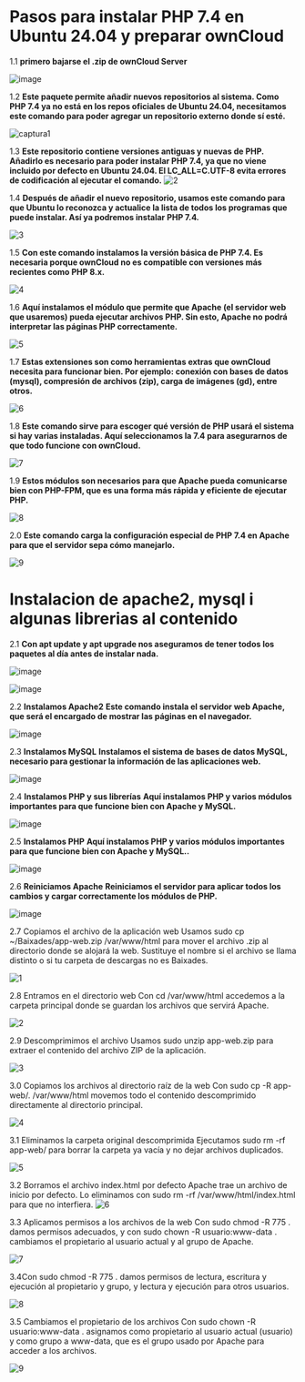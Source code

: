 # Pasos para instalar PHP 7.4 en Ubuntu 24.04 y preparar ownCloud



1.1 **primero bajarse el .zip de ownCloud Server**

![image](https://github.com/user-attachments/assets/a0e6e5ed-c7cd-4477-a7b5-45f2e3c1032b)


1.2 **Este paquete permite añadir nuevos repositorios al sistema.
Como PHP 7.4 ya no está en los repos oficiales de Ubuntu 24.04, necesitamos este comando para poder agregar un repositorio externo donde sí esté.**

![captura1](https://github.com/user-attachments/assets/4cf29df8-d2ae-442a-96c5-956e1f0fc7c6)


1.3 **Este repositorio contiene versiones antiguas y nuevas de PHP. Añadirlo es necesario para poder instalar PHP 7.4, ya que no viene incluido por defecto en Ubuntu 24.04. El LC_ALL=C.UTF-8 evita errores de codificación al ejecutar el comando.**
![2](https://github.com/user-attachments/assets/c5b28e89-3222-4c6b-9937-1e92d6694931)



1.4 **Después de añadir el nuevo repositorio, usamos este comando para que Ubuntu lo reconozca y actualice la lista de todos los programas que puede instalar. Así ya podremos instalar PHP 7.4.**


![3](https://github.com/user-attachments/assets/c51925ad-eb90-4986-9703-b693790bc611)


1.5 **Con este comando instalamos la versión básica de PHP 7.4. Es necesaria porque ownCloud no es compatible con versiones más recientes como PHP 8.x.**


![4](https://github.com/user-attachments/assets/6ce8cdf9-0ad8-4545-8b50-822971959c15)


1.6 **Aquí instalamos el módulo que permite que Apache (el servidor web que usaremos) pueda ejecutar archivos PHP. Sin esto, Apache no podrá interpretar las páginas PHP correctamente.**


![5](https://github.com/user-attachments/assets/9406aee1-b3d1-46ef-b955-16d486da8a87)



1.7 **Estas extensiones son como herramientas extras que ownCloud necesita para funcionar bien. Por ejemplo: conexión con bases de datos (mysql), compresión de archivos (zip), carga de imágenes (gd), entre otros.**

![6](https://github.com/user-attachments/assets/bc099f47-529b-4f76-a9db-02cd4e8ed25c)



1.8 **Este comando sirve para escoger qué versión de PHP usará el sistema si hay varias instaladas. Aquí seleccionamos la 7.4 para asegurarnos de que todo funcione con ownCloud.**

![7](https://github.com/user-attachments/assets/31875727-0c4f-4fb3-ad0e-a14bdec9fa29)



1.9 **Estos módulos son necesarios para que Apache pueda comunicarse bien con PHP-FPM, que es una forma más rápida y eficiente de ejecutar PHP.**

![8](https://github.com/user-attachments/assets/3f80767d-7b35-4f42-9cf8-d9257ad8f5dc)



2.0 **Este comando carga la configuración especial de PHP 7.4 en Apache para que el servidor sepa cómo manejarlo.**

![9](https://github.com/user-attachments/assets/fcfe68ad-8e7e-407d-9c7d-b652d8b38269)




 # Instalacion de apache2, mysql i algunas librerias al contenido

 2.1 **Con apt update y apt upgrade nos aseguramos de tener todos los paquetes al día antes de instalar nada.**


![image](https://github.com/user-attachments/assets/a109b45a-c207-4525-9af1-695815603a91)


![image](https://github.com/user-attachments/assets/5242a7af-fbd5-4f0e-846d-445dbbe77d2d)



2.2 **Instalamos Apache2**
**Este comando instala el servidor web Apache, que será el encargado de mostrar las páginas en el navegador.**


![image](https://github.com/user-attachments/assets/604bfe5d-dd2d-4b88-afbb-e5e2cbc05e05)



2.3 **Instalamos MySQL**
**Instalamos el sistema de bases de datos MySQL, necesario para gestionar la información de las aplicaciones web.**



![image](https://github.com/user-attachments/assets/fab52682-412a-4ff5-87dc-6d58b051e376)



2.4 **Instalamos PHP y sus librerías**
**Aquí instalamos PHP y varios módulos importantes para que funcione bien con Apache y MySQL.**



![image](https://github.com/user-attachments/assets/0f6788ea-99d7-433a-b0d3-fe0784d603cf)



2.5 **Instalamos PHP**
**Aquí instalamos PHP y varios módulos importantes para que funcione bien con Apache y MySQL..**



![image](https://github.com/user-attachments/assets/d69ea7b1-aae7-48f6-aad7-d1f5945f05ef)




2.6 **Reiniciamos Apache**
**Reiniciamos el servidor para aplicar todos los cambios y cargar correctamente los módulos de PHP.**


![image](https://github.com/user-attachments/assets/caa77b65-5ab2-4406-aabb-c55497939ec3)




2.7 Copiamos el archivo de la aplicación web
Usamos sudo cp ~/Baixades/app-web.zip /var/www/html para mover el archivo .zip al directorio donde se alojará la web. Sustituye el nombre si el archivo se llama distinto o si tu carpeta de descargas no es Baixades.

![1](https://github.com/user-attachments/assets/46dadd26-bba2-4431-a7b1-6e13e44fb23a)




2.8 Entramos en el directorio web
Con cd /var/www/html accedemos a la carpeta principal donde se guardan los archivos que servirá Apache.


![2](https://github.com/user-attachments/assets/e84c9075-56d4-4cb0-90c2-d9c054580bc4)


2.9 Descomprimimos el archivo
Usamos sudo unzip app-web.zip para extraer el contenido del archivo ZIP de la aplicación.

![3](https://github.com/user-attachments/assets/465134aa-b72f-46e6-80d2-6a6e0a68964e)


3.0 Copiamos los archivos al directorio raíz de la web
Con sudo cp -R app-web/. /var/www/html movemos todo el contenido descomprimido directamente al directorio principal.


![4](https://github.com/user-attachments/assets/a3970830-8989-4ec3-b664-499e55c957d4)


3.1 Eliminamos la carpeta original descomprimida
Ejecutamos sudo rm -rf app-web/ para borrar la carpeta ya vacía y no dejar archivos duplicados.

![5](https://github.com/user-attachments/assets/914e84d8-ebb1-4fc9-ada8-b3343fa23edd)


3.2 Borramos el archivo index.html por defecto
Apache trae un archivo de inicio por defecto. Lo eliminamos con sudo rm -rf /var/www/html/index.html para que no interfiera.
![6](https://github.com/user-attachments/assets/5afc9cd0-2f56-4ee9-920a-558ea3f3dc66)


3.3 Aplicamos permisos a los archivos de la web
Con sudo chmod -R 775 . damos permisos adecuados, y con sudo chown -R usuario:www-data . cambiamos el propietario al usuario actual y al grupo de Apache.

![7](https://github.com/user-attachments/assets/e1e5c3d4-a384-4737-8c29-8e36d2772041)

 


3.4Con sudo chmod -R 775 . damos permisos de lectura, escritura y ejecución al propietario y grupo, y lectura y ejecución para otros usuarios.


![8](https://github.com/user-attachments/assets/f664100d-f64f-4e84-b522-f3b9b9bf1345)


3.5 Cambiamos el propietario de los archivos
Con sudo chown -R usuario:www-data . asignamos como propietario al usuario actual (usuario) y como grupo a www-data, que es el grupo usado por Apache para acceder a los archivos.


![9](https://github.com/user-attachments/assets/be41d622-e5d3-417c-9d74-569be645bba3)

